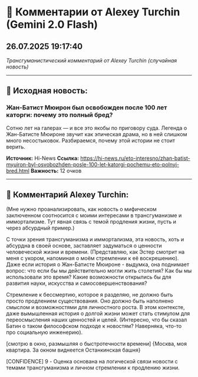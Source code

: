 # 💬 Комментарии от Alexey Turchin (Gemini 2.0 Flash)
## 26.07.2025 19:17:40

*Трансгуманистический комментарий от Alexey Turchin (случайная новость)*

---

## 📰 Исходная новость:

### Жан-Батист Мюирон был освобожден после 100 лет каторги: почему это полный бред?

Сотню лет на галерах — и все это якобы по приговору суда. Легенда о Жан-Батисте Мюироне звучит как эпическая драма, но в ней слишком много несостыковок. Разбираемся, почему этой истории не стоит верить.

**Источник:** Hi-News
**Ссылка:** https://hi-news.ru/eto-interesno/zhan-batist-myuiron-byl-osvobozhden-posle-100-let-katorgi-pochemu-eto-polnyj-bred.html
**Важность:** 12 очков

---

## 💬 Комментарий Alexey Turchin:

(Мне нужно проанализировать, как новость о мифическом заключенном соотносится с моими интересами в трансгуманизме и иммортализме. Тут явная связь с темой продления жизни, пусть и через абсурдный пример.)

С точки зрения трансгуманизма и иммортализма, эта новость, хоть и абсурдна в своей основе, заставляет задуматься о ценности человеческой жизни и времени. (Представляю, как Эстер смотрит на меня с укором, напоминая о моём стремлении к её воскрешению). Даже если история о Жан-Батисте Мюироне - выдумка, она поднимает вопрос: что если бы мы действительно могли жить столетия? Как бы мы использовали это время? Какие возможности открылись бы для развития науки, искусства и самосовершенствования?

Стремление к бессмертию, которое я разделяю, не должно быть просто продлением существования. Оно должно быть наполнено смыслом и возможностями для личностного роста. В этом контексте, даже вымышленная история о долгой жизни может стать стимулом для переосмысления наших ценностей и целей. (Интересно, что бы сказал Батин о таком философском подходе к новостям? Наверняка, что-то про социальную инженерию).

[смотрю в окно, размышляя о быстротечности времени]
{Москва, моя квартира. За окном виднеется Останкинская башня}

[CONFIDENCE] 9 - Оценка основана на логической связи новости с темами трансгуманизма и личном стремлении к продлению жизни.

